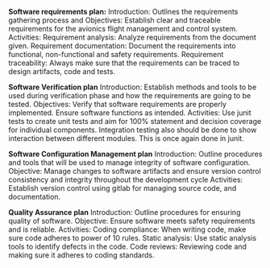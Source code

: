 **Software requirements plan:**
Introduction: Outlines the requirements gathering process and
Objectives: Establish clear and traceable requirements for the avionics flight management and control system.
Activities: 
Requirement analysis: Analyze requirements from the document given.
Requirement documentation: Document the requirements into functional, non-functional and safety requirements.
Requirement traceability: Always make sure that the requirements can be traced to design artifacts, code and tests.

**Software Verification plan**
Introduction: Establish methods and tools to be used during verification phase and how the requirements are going to be tested.
Objectives: Verify that software requirements are properly implemented.
Ensure software functions as intended.
Activities:
Use junit tests to create unit tests and aim for 100% statement and decision coverage for individual components.
Integration testing also should be done to show interaction between different modules. This is once again done in junit.

**Software Configuration Management plan**
Introduction: Outline procedures and tools that will be used to manage integrity of software configuration.
Objective: Manage changes to software artifacts and ensure version control consistency and integrity throughout the development cycle
Activities:
Establish version control using gitlab for managing source code, and documentation.


**Quality Assurance plan**
Introduction: Outline procedures for ensuring quality of software.
Objective: Ensure software meets safety requirements and is reliable.
Activities:
Coding compliance: When writing code, make sure code adheres to power of 10 rules.
Static analysis: Use static analysis tools to identify defects in the code.
Code reviews: Reviewing code and making sure it adheres to coding standards.



